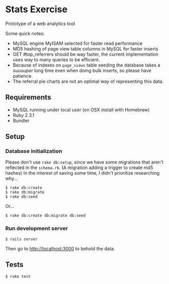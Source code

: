 # Stats Exercise

Prototype of a web analytics tool

Some quick notes:

* MySQL engine MyISAM selected for faster read performance
* MD5 hashing of page view table columns in MySQL for faster inserts
* GET #top_referrers should be way faster, the current implementation uses
  way to many queries to be efficient.
* Because of indexes on `page_views` table seeding the database takes a
  *suuuuper* long time even when doing bulk inserts, so please have patience.
* The referral pie charts are not an optimal way of representing this data.

## Requirements

- MySQL running under local user (on OSX install with Homebrew)
- Ruby 2.3.1
- Bundler


## Setup

### Database initialization

Please don't use `rake db:setup`, since we have some migrations that aren't
reflected in the `schema.rb`. (A migration adding a trigger to create md5 hashes)
In the interest of saving some time, I didn't prioritize researching why...

    $ rake db:create
    $ rake db:migrate
    $ rake db:seed

Or...

    $ rake db:create db:migrate db:seed


### Run development server

    $ rails server

Then go to [http://localhost:3000](http://localhost:3000) to behold the data.


## Tests

    $ rake test

